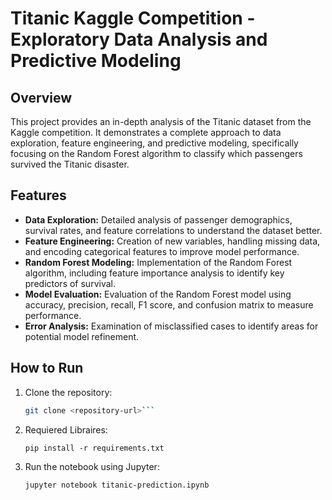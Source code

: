 # Titanic Kaggle Competition - Exploratory Data Analysis and Predictive Modeling

## Overview
This project provides an in-depth analysis of the Titanic dataset from the Kaggle competition. It demonstrates a complete approach to data exploration, feature engineering, and predictive modeling, specifically focusing on the Random Forest algorithm to classify which passengers survived the Titanic disaster.

## Features
- **Data Exploration:** Detailed analysis of passenger demographics, survival rates, and feature correlations to understand the dataset better.
- **Feature Engineering:** Creation of new variables, handling missing data, and encoding categorical features to improve model performance.
- **Random Forest Modeling:** Implementation of the Random Forest algorithm, including feature importance analysis to identify key predictors of survival.
- **Model Evaluation:** Evaluation of the Random Forest model using accuracy, precision, recall, F1 score, and confusion matrix to measure performance.
- **Error Analysis:** Examination of misclassified cases to identify areas for potential model refinement.

## How to Run
1. Clone the repository:
   ```bash
   git clone <repository-url>```
2. Requiered Libraires:
   ```
   pip install -r requirements.txt
   ```
4. Run the notebook using Jupyter:
   ```
   jupyter notebook titanic-prediction.ipynb
   ```
